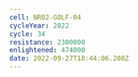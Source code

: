 ```yaml
---
cell: NR02-GOLF-04
cycleYear: 2022
cycle: 34
resistance: 2300000
enlightened: 474000
date: 2022-09-27T18:44:06.208Z
---
```

